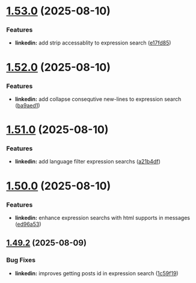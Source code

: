 # [1.53.0](https://github.com/ghorbani-mohammad/Django-Social-Networks-Crawler/compare/v1.52.0...v1.53.0) (2025-08-10)


### Features

* **linkedin:** add strip accessablity to expression search ([e17fd85](https://github.com/ghorbani-mohammad/Django-Social-Networks-Crawler/commit/e17fd85056bc0681889a1fe57d2d08e59a064f99))



# [1.52.0](https://github.com/ghorbani-mohammad/Django-Social-Networks-Crawler/compare/v1.51.0...v1.52.0) (2025-08-10)


### Features

* **linkedin:** add collapse consequtive new-lines to expression search ([ba9aed1](https://github.com/ghorbani-mohammad/Django-Social-Networks-Crawler/commit/ba9aed194deb6d766767e94789f1200e915bd16e))



# [1.51.0](https://github.com/ghorbani-mohammad/Django-Social-Networks-Crawler/compare/v1.50.0...v1.51.0) (2025-08-10)


### Features

* **linkedin:** add language filter expression searchs ([a21b4df](https://github.com/ghorbani-mohammad/Django-Social-Networks-Crawler/commit/a21b4df4612592ce8e9dc5f985f90efbde362a0a))



# [1.50.0](https://github.com/ghorbani-mohammad/Django-Social-Networks-Crawler/compare/v1.49.2...v1.50.0) (2025-08-10)


### Features

* **linkedin:** enhance expression searchs with html supports in messages ([ed96a53](https://github.com/ghorbani-mohammad/Django-Social-Networks-Crawler/commit/ed96a537744b5fd79601cd8ea03bd14b3ec5fb74))



## [1.49.2](https://github.com/ghorbani-mohammad/Django-Social-Networks-Crawler/compare/v1.49.1...v1.49.2) (2025-08-09)


### Bug Fixes

* **linkedin:** improves getting posts id in expression search ([1c59f19](https://github.com/ghorbani-mohammad/Django-Social-Networks-Crawler/commit/1c59f19fc8849870efc9196db8596645aaac4c8d))




